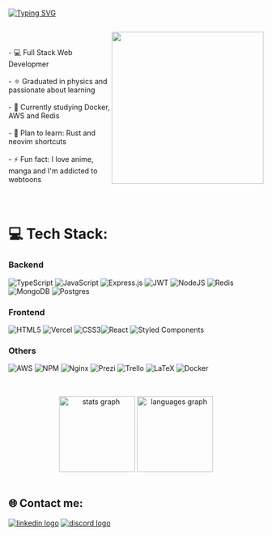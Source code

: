 ###
<a href="https://git.io/typing-svg"><img src="https://readme-typing-svg.demolab.com?font=Noto+Sans+Japanese&size=40&pause=1000&color=EE6A91&center=true&width=600&height=80&lines=Hello%2C+World!+I'm+Ana!%F0%9F%91%8B" alt="Typing SVG" /></a>
##

<img align="right" height="300" src="https://i.pinimg.com/564x/ab/85/a1/ab85a1ccb30b46b2f8da98bc6bea2bdb.jpg"  />

<br>
<p align="left">- 💻 Full Stack Web Developmer<br><br>- ⚛️ Graduated in physics and passionate about learning<br><br>- 🌱 Currently studying Docker, AWS and Redis <br><br>- 💭 Plan to learn: Rust and neovim shortcuts<br><br>- ⚡ Fun fact: I love anime, manga and I'm addicted to webtoons</p>

###

<br clear="both">


# 💻 Tech Stack:
### Backend
![TypeScript](https://img.shields.io/badge/typescript-%23007ACC.svg?style=for-the-badge&logo=typescript&logoColor=white) ![JavaScript](https://img.shields.io/badge/javascript-%23323330.svg?style=for-the-badge&logo=javascript&logoColor=%23F7DF1E)  ![Express.js](https://img.shields.io/badge/express.js-%23404d59.svg?style=for-the-badge&logo=express&logoColor=%2361DAFB) ![JWT](https://img.shields.io/badge/JWT-black?style=for-the-badge&logo=JSON%20web%20tokens) ![NodeJS](https://img.shields.io/badge/node.js-6DA55F?style=for-the-badge&logo=node.js&logoColor=white) ![Redis](https://img.shields.io/badge/redis-%23DD0031.svg?style=for-the-badge&logo=redis&logoColor=white) ![MongoDB](https://img.shields.io/badge/MongoDB-%234ea94b.svg?style=for-the-badge&logo=mongodb&logoColor=white) ![Postgres](https://img.shields.io/badge/postgres-%23316192.svg?style=for-the-badge&logo=postgresql&logoColor=white)

### Frontend
![HTML5](https://img.shields.io/badge/html5-%23E34F26.svg?style=for-the-badge&logo=html5&logoColor=white) ![Vercel](https://img.shields.io/badge/vercel-%23000000.svg?style=for-the-badge&logo=vercel&logoColor=white) ![CSS3](https://img.shields.io/badge/css3-%231572B6.svg?style=for-the-badge&logo=css3&logoColor=white)![React](https://img.shields.io/badge/react-%2320232a.svg?style=for-the-badge&logo=react&logoColor=%2361DAFB) ![Styled Components](https://img.shields.io/badge/styled--components-DB7093?style=for-the-badge&logo=styled-components&logoColor=white)

### Others
![AWS](https://img.shields.io/badge/AWS-%23FF9900.svg?style=for-the-badge&logo=amazon-aws&logoColor=white)   ![NPM](https://img.shields.io/badge/NPM-%23000000.svg?style=for-the-badge&logo=npm&logoColor=white)   ![Nginx](https://img.shields.io/badge/nginx-%23009639.svg?style=for-the-badge&logo=nginx&logoColor=white)  ![Prezi](https://img.shields.io/badge/Prezi-%23000000.svg?style=for-the-badge&logo=Prezi&logoColor=white) ![Trello](https://img.shields.io/badge/Trello-%23026AA7.svg?style=for-the-badge&logo=Trello&logoColor=white) ![LaTeX](https://img.shields.io/badge/latex-%23008080.svg?style=for-the-badge&logo=latex&logoColor=white)  ![Docker](https://img.shields.io/badge/docker-%230db7ed.svg?style=for-the-badge&logo=docker&logoColor=white)

##

<br clear="both">

<div align="center">
  <img src="https://github-readme-stats-sigma-five.vercel.app/api?hide_title=false&hide_rank=false&show_icons=true&include_all_commits=true&count_private=true&disable_animations=false&theme=dracula&locale=en&hide_border=false&username=ana-aranha" height="150" alt="stats graph"  />
  <img src="https://github-readme-stats-sigma-five.vercel.app/api/top-langs?locale=en&hide_title=false&layout=compact&card_width=320&langs_count=5&theme=dracula&hide_border=false&username=ana-aranha" height="150" alt="languages graph"  />
</div>
<br clear="both">
  
## 🌐 Contact me:
<div align="left">
  <a href='https://www.linkedin.com/in/ana-aranha/' target='_blank'><img src="https://img.shields.io/badge/LinkedIn-%230077B5.svg?logo=linkedin&logoColor=white" alt="linkedin logo"  /><a/>
  <a href='https://discordapp.com/users/663557550326677515' target='_blank'><img src="https://img.shields.io/badge/Discord-%237289DA.svg?logo=discord&logoColor=white" alt="discord logo"  /></a>
</div>

###

